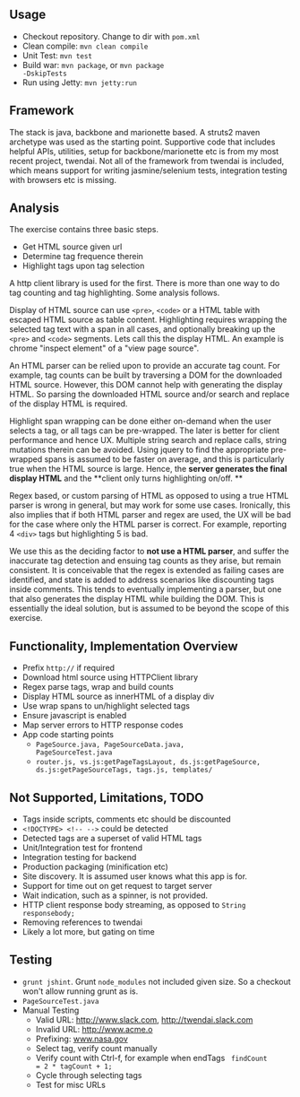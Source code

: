 ## Usage
- Checkout repository. Change to dir with <code>pom.xml</code>
- Clean compile: <code>mvn clean compile</code>
- Unit Test: <code>mvn test</code> 
- Build war: <code>mvn package</code>, or <code>mvn package -DskipTests</code>
- Run using Jetty: <code>mvn jetty:run</code>

## Framework

The stack is java, backbone and marionette based. A struts2 maven archetype was
used as the starting point. Supportive code that includes helpful APIs,
utilities, setup for backbone/marionette etc is from my most recent project,
twendai. Not all of the framework from twendai is included, which means support
for writing jasmine/selenium tests, integration testing with browsers etc is
missing.

## Analysis

The exercise contains three basic steps. 
- Get HTML source given url
- Determine tag frequence therein
- Highlight tags upon tag selection

A http client library is used for the first. There is more than one way to do
tag counting and tag highlighting. Some analysis follows.

Display of HTML source can use <code>&lt;pre&gt;</code>,
<code>&lt;code&gt;</code> or a HTML table with escaped HTML source as table
content. Highlighting requires wrapping the selected tag text with a span in all
cases, and optionally breaking up the <code>&lt;pre&gt;</code> and
<code>&lt;code&gt;</code> segments. Lets call this the display HTML. An example
is chrome "inspect element" of a "view page source".

An HTML parser can be relied upon to provide an accurate tag count. For example,
tag counts can be built by traversing a DOM for the downloaded HTML source.
However, this DOM cannot help with generating the display HTML. So parsing the
downloaded HTML source and/or search and replace of the display HTML is
required. 

Highlight span wrapping can be done either on-demand when the user selects a tag,
or all tags can be pre-wrapped. The later is better for client performance and
hence UX.  Multiple string search and replace calls, string mutations therein
can be avoided. Using jquery to find the appropriate pre-wrapped spans is
assumed to be faster on average, and this is particularly true when the HTML
source is large. Hence, the **server generates the final display HTML** and the
**client only turns highlighting on/off. **

Regex based, or custom parsing of HTML as opposed to using a true HTML parser
is wrong in general, but may work for some use cases. Ironically, this also 
implies that if both HTML parser and regex are used, the UX will be bad for 
the case where only the HTML parser is correct.  For example, reporting 4
<code>&lt;div&gt;</code> tags but highlighting 5 is bad.

We use this as the deciding factor to **not use a HTML parser**, and suffer the
inaccurate tag detection and ensuing tag counts as they arise, but remain
consistent. It is conceivable that the regex is extended as failing cases are
identified, and state is added to address scenarios like discounting tags inside
comments. This tends to eventually implementing a parser, but one that also
generates the display HTML while building the DOM. This is essentially the ideal
solution, but is assumed
to be beyond the scope of this exercise.

## Functionality, Implementation Overview
- Prefix <code>http://</code> if required
- Download html source using HTTPClient library
- Regex parse tags, wrap and build counts
- Display HTML source as innerHTML of a display div
- Use wrap spans to un/highlight selected tags
- Ensure javascript is enabled
- Map server errors to HTTP response codes
- App code starting points
  - <code>PageSource.java, PageSourceData.java, PageSourceTest.java</code>
  - <code>router.js, vs.js:getPageTagsLayout, ds.js:getPageSource, 
ds.js:getPageSourceTags, tags.js, templates/</code>

## Not Supported, Limitations, TODO
- Tags inside scripts, comments etc should be discounted
- <code>&lt;!DOCTYPE&gt; &lt;!-- --&gt;</code> could be detected
- Detected tags are a superset of valid HTML tags
- Unit/Integration test for frontend
- Integration testing for backend
- Production packaging (minification etc)
- Site discovery. It is assumed user knows what this app is for.
- Support for time out on get request to target server
- Wait indication, such as a spinner, is not provided.
- HTTP client response body streaming, as opposed to
<code>String responsebody;</code>
- Removing references to twendai
- Likely a lot more, but gating on time

## Testing
- <code>grunt jshint</code>. Grunt <code>node_modules</code> not included given
size. So a checkout won't allow running grunt as is.
- <code>PageSourceTest.java</code>
- Manual Testing
  - Valid URL: http://www.slack.com, http://twendai.slack.com
  - Invalid URL: http://www.acme.o
  - Prefixing: www.nasa.gov
  - Select tag, verify count manually
  - Verify count with Ctrl-f, for example when endTags <code> 
findCount = 2 * tagCount + 1;</code>
  - Cycle through selecting tags
  - Test for misc URLs



